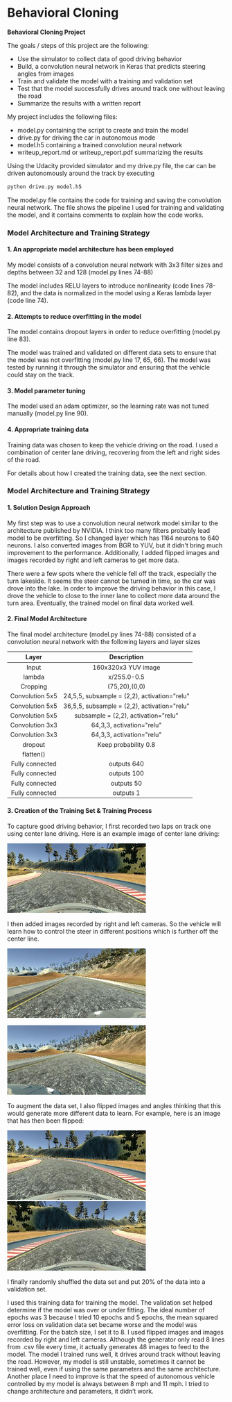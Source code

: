 # **Behavioral Cloning** 



**Behavioral Cloning Project**

The goals / steps of this project are the following:
* Use the simulator to collect data of good driving behavior
* Build, a convolution neural network in Keras that predicts steering angles from images
* Train and validate the model with a training and validation set
* Test that the model successfully drives around track one without leaving the road
* Summarize the results with a written report


My project includes the following files:
* model.py containing the script to create and train the model
* drive.py for driving the car in autonomous mode
* model.h5 containing a trained convolution neural network 
* writeup_report.md or writeup_report.pdf summarizing the results


Using the Udacity provided simulator and my drive.py file, the car can be driven autonomously around the track by executing 
```sh
python drive.py model.h5
```


The model.py file contains the code for training and saving the convolution neural network. The file shows the pipeline I used for training and validating the model, and it contains comments to explain how the code works.

### Model Architecture and Training Strategy

#### 1. An appropriate model architecture has been employed

My model consists of a convolution neural network with 3x3 filter sizes and depths between 32 and 128 (model.py lines 74-88) 

The model includes RELU layers to introduce nonlinearity (code lines 78-82), and the data is normalized in the model using a Keras lambda layer (code line 74). 

#### 2. Attempts to reduce overfitting in the model

The model contains dropout layers in order to reduce overfitting (model.py line 83). 

The model was trained and validated on different data sets to ensure that the model was not overfitting (model.py line 17, 65, 66). The model was tested by running it through the simulator and ensuring that the vehicle could stay on the track.

#### 3. Model parameter tuning

The model used an adam optimizer, so the learning rate was not tuned manually (model.py line 90).

#### 4. Appropriate training data

Training data was chosen to keep the vehicle driving on the road. I used a combination of center lane driving, recovering from the left and right sides of the road.

For details about how I created the training data, see the next section. 

### Model Architecture and Training Strategy

#### 1. Solution Design Approach

My first step was to use a convolution neural network model similar to the architecture published by NVIDIA. I think too many filters probably lead model to be overfitting. So I changed layer which has 1164 neurons to 640 neurons. I also converted images from BGR to YUV, but it didn't bring much improvement to the performance. Additionally, I added flipped images and images recorded by right and left cameras to get more data.

There were a few spots where the vehicle fell off the track, especially the turn lakeside. It seems the steer cannot be turned in time, so the car was drove into the lake. In order to improve the driving behavior in this case, I drove the vehicle to close to the inner lane to collect more data around the turn area. Eventually, the trained model on final data worked well.

#### 2. Final Model Architecture

The final model architecture (model.py lines 74-88) consisted of a convolution neural network with the following layers and layer sizes 

| Layer         		|     Description								| 
|:---------------------:|:---------------------------------------------:| 
| Input         		| 160x320x3 YUV image   						| 
| lambda    			| x/255.0-0.5              						|
| Cropping				|(75,20),(0,0)									|
| Convolution 5x5   	| 24,5,5, subsample = (2,2), activation="relu" 	|
| Convolution 5x5   	| 36,5,5, subsample = (2,2), activation="relu" 	|
| Convolution 5x5		|subsample = (2,2), activation="relu"			|
| Convolution 3x3   	| 64,3,3, activation="relu" 					|
| Convolution 3x3		| 64,3,3, activation="relu" 					|
| dropout				| Keep probability 0.8							|
| flatten()				| 												|
| Fully connected		| outputs 640									|
| Fully connected		| outputs 100  									|
| Fully connected		| outputs 50  									|
| Fully connected		| outputs 1										|





#### 3. Creation of the Training Set & Training Process

To capture good driving behavior, I first recorded two laps on track one using center lane driving. Here is an example image of center lane driving:

![image](./center.jpg)

I then added images recorded by right and left cameras. So the vehicle will learn how to control the steer in different positions which is further off the center line.


![image](./left.jpg)


![image](./right.jpg)

To augment the data set, I also flipped images and angles thinking that this would generate more different data to learn.
For example, here is an image that has then been flipped:

![image](./center.jpg)
![image](./flipedcenter.jpg)


I finally randomly shuffled the data set and put 20% of the data into a validation set. 

I used this training data for training the model. The validation set helped determine if the model was over or under fitting. 
The ideal number of epochs was 3 because I tried 10 epochs and 5 epochs, the mean squared error loss on validation data set became worse and the model was overfitting. For the batch size, I set it to 8. I used flipped images and images recorded by right and left cameras. Although the generator only read 8 lines from .csv file every time, it actually generates 48 images to feed to the model. The model I trained runs well, it drives around track without leaving the road. However, my model is still unstable, sometimes it cannot be trained well, even if using the same parameters and the same architecture. Another place I need to improve is that the speed of autonomous vehicle controlled by my model is always between 8 mph and 11 mph. I tried to change architecture and parameters, it didn’t work. 
